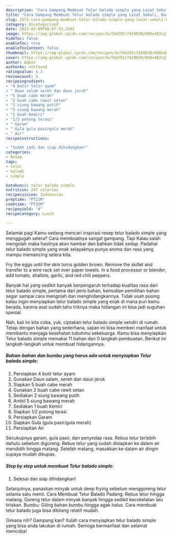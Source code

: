 ```yaml
---
description: "Cara Gampang Membuat Telur balado simple yang Lezat Sekali, Buat Buka Puasa Bisa Manjain Lidah"
title: "Cara Gampang Membuat Telur balado simple yang Lezat Sekali, Buat Buka Puasa Bisa Manjain Lidah"
slug: 2571-cara-gampang-membuat-telur-balado-simple-yang-lezat-sekali-buat-buka-puasa-bisa-manjain-lidah
category: Uncategorized
date: 2023-02-09T08:07:33.234Z
image: https://img-global.cpcdn.com/recipes/bcf6d292cf420038/680x482cq70/telur-balado-simple-foto-resep-utama.jpg
hideToc: false
enableToc: true
enableTocContent: false
thumbnail: https://img-global.cpcdn.com/recipes/bcf6d292cf420038/680x482cq70/telur-balado-simple-foto-resep-utama.jpg
cover: https://img-global.cpcdn.com/recipes/bcf6d292cf420038/680x482cq70/telur-balado-simple-foto-resep-utama.jpg
author: Admin
authorAv: notfound
ratingvalue: 4.3
reviewcount: 9
recipeingredient:
- "4 butir telur ayam"
- " Daun salam sereh dan daun jeruk"
- "5 buah cabe merah"
- "2 buah cabe rawit setan"
- "2 siung bawang putih"
- "5 siung bawang merah"
- "1 buah Kemiri"
- "1/2 potong terasi"
- " Garam"
- " Gula gula pasirgula merah"
- " Air"
recipeinstructions:

- "Sudah jadi dan siap dihidangkan!"
categories:
- Resep
tags:
- telur
- balado
- simple

katakunci: telur balado simple 
nutrition: 247 calories
recipecuisine: Indonesian
preptime: "PT21M"
cooktime: "PT32M"
recipeyield: "4"
recipecategory: Lunch

---
```



Selamat pagi Kamu sedang mencari inspirasi resep telur balado simple yang menggugah selera? Cara membuatnya sangat gampang. Tapi Kalau salah mengolah maka hasilnya akan hambar dan bahkan tidak sedap. Padahal telur balado simple yang enak selayaknya punya aroma dan rasa yang mampu memancing selera kita.


Fry the eggs until the skin turns golden brown. Remove the skillet and transfer to a wire rack set over paper towels. In a food processor or blender, add tomato, shallots, garlic, and red chili peppers.

Banyak hal yang sedikit banyak berpengaruh terhadap kualitas rasa dari telur balado simple, pertama dari jenis bahan, kemudian pemilihan bahan segar sampai cara mengolah dan menghidangkannya. Tidak usah pusing kalau ingin menyiapkan telur balado simple yang enak di mana pun kamu berada, karena asal sudah tahu triknya maka hidangan ini bisa jadi suguhan spesial.


Nah, kali ini kita coba, yuk, ciptakan telur balado simple sendiri di rumah. Tetap dengan bahan yang sederhana, sajian ini bisa memberi manfaat untuk membantu menjaga kesehatan tubuhmu sekeluarga. Kamu bisa menyiapkan Telur balado simple memakai 11 bahan dan 0 langkah pembuatan. Berikut ini langkah-langkah untuk membuat hidangannya.

<!--inarticleads1-->

##### Bahan-bahan dan bumbu yang harus ada untuk menyiapkan Telur balado simple:

1. Persiapkan 4 butir telur ayam
1. Gunakan  Daun salam, sereh dan daun jeruk
1. Siapkan 5 buah cabe merah
1. Gunakan 2 buah cabe rawit setan
1. Sediakan 2 siung bawang putih
1. Ambil 5 siung bawang merah
1. Sediakan 1 buah Kemiri
1. Siapkan 1/2 potong terasi
1. Persiapkan  Garam
1. Siapkan  Gula (gula pasir/gula merah)
1. Persiapkan  Air


Secukupnya garam, gula pasir, dan penyedap rasa. Rebus telur terlebih dahulu sebelum digoreng. Rebus telur yang sudah disiapkan ke dalam air mendidih hingga matang. Setelah matang, masukkan ke dalam air dingin supaya mudah dikupas. 

<!--inarticleads2-->

##### Step by step untuk membuat Telur balado simple:


1. Selesai dan siap dihidangkan!

Selanjutnya, panaskan minyak untuk deep frying sebelum menggoreng telur selama satu menit. Cara Membuat Telur Balado Padang: Rebus telur hingga matang. Goreng telur dalam minyak banyak hingga sedikit kecokelatan lalu tiriskan. Bumbu: Giling bahan bumbu hingga agak halus. Cara membuat telur balado juga bisa dibilang relatif mudah. 

Gimana nih? Gampang kan? Itulah cara menyiapkan telur balado simple yang bisa anda lakukan di rumah. Semoga bermanfaat dan selamat mencoba!
